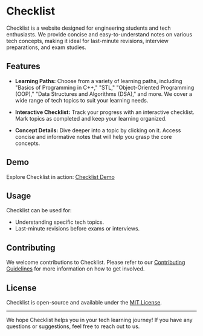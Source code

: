 # Checklist


Checklist is a website designed for engineering students and tech enthusiasts. We provide concise and easy-to-understand notes on various tech concepts, making it ideal for last-minute revisions, interview preparations, and exam studies.

## Features

- **Learning Paths:** Choose from a variety of learning paths, including "Basics of Programming in C++," "STL," "Object-Oriented Programming (OOP)," "Data Structures and Algorithms (DSA)," and more. We cover a wide range of tech topics to suit your learning needs.

- **Interactive Checklist:** Track your progress with an interactive checklist. Mark topics as completed and keep your learning organized.

- **Concept Details:** Dive deeper into a topic by clicking on it. Access concise and informative notes that will help you grasp the core concepts.

## Demo

Explore Checklist in action: [Checklist Demo](https://checklist-theta.vercel.app/)

## Usage

Checklist can be used for:

- Understanding specific tech topics.
- Last-minute revisions before exams or interviews.

## Contributing

We welcome contributions to Checklist. Please refer to our [Contributing Guidelines](Contributing.md) for more information on how to get involved.

## License

Checklist is open-source and available under the [MIT License](LICENSE).

---

We hope Checklist helps you in your tech learning journey! If you have any questions or suggestions, feel free to reach out to us.
